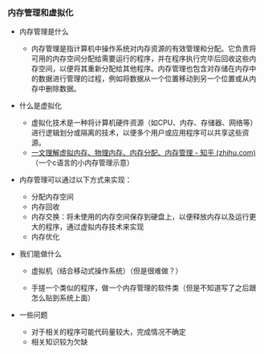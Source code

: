 ### 内存管理和虚拟化

- 内存管理是什么

  - 内存管理是指计算机中操作系统对内存资源的有效管理和分配。它负责将可用的内存空间分配给需要运行的程序，并在程序执行完毕后回收这些内存空间，以便将其重新分配给其他程序。内存管理也包含对存储在内存中的数据进行管理的过程，例如将数据从一个位置移动到另一个位置或从内存中删除数据。

- 什么是虚拟化

  - 虚拟化技术是一种将计算机硬件资源（如CPU、内存、存储器、网络等）进行逻辑划分或隔离的技术，以便多个用户或应用程序可以共享这些资源。
  - [一文理解虚拟内存、物理内存、内存分配、内存管理 - 知乎 (zhihu.com)](https://zhuanlan.zhihu.com/p/393403828)（一个c语言的小内存管理示意）

- 内存管理可以通过以下方式来实现：

  - 分配内存空间
  - 内存回收
  - 内存交换：将未使用的内存空间保存到硬盘上，以便释放内存以及运行更大的程序，通过虚拟内存技术来实现
  - 内存优化

- 我们能做什么

  - 虚拟机（结合移动式操作系统）（但是很难做？）

  - 手搓一个类似的程序，做一个内存管理的软件类（但是不知道写了之后跟怎么贴到系统上面）

- 一些问题
  
  - 对于相关的程序可能代码量较大，完成情况不确定
  - 相关知识较为欠缺
  
    